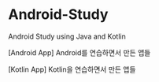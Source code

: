 # Android-Study
Android Study using Java and Kotlin

[Android App]
Android를 연습하면서 만든 앱들

[Kotlin App]
Kotlin을 연습하면서 만든 앱들
